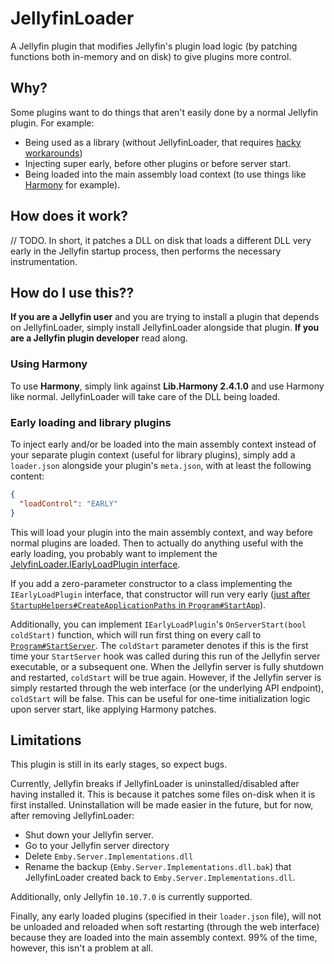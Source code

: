 # JellyfinLoader

A Jellyfin plugin that modifies Jellyfin's plugin load logic (by patching functions both in-memory and on disk) to give plugins more control.

## Why?
Some plugins want to do things that aren't easily done by a normal Jellyfin plugin. For example:
- Being used as a library (without JellyfinLoader, that requires [hacky workarounds](https://github.com/IAmParadox27/jellyfin-plugin-file-transformation?tab=readme-ov-file#referencing-this-as-a-library))
- Injecting super early, before other plugins or before server start.
- Being loaded into the main assembly load context (to use things like [Harmony](https://harmony.pardeike.net/) for example).

## How does it work?
// TODO. In short, it patches a DLL on disk that loads a different DLL very early in the Jellyfin startup process, then performs the necessary instrumentation.

## How do I use this??
**If you are a Jellyfin user** and you are trying to install a plugin that depends on JellyfinLoader, simply install JellyfinLoader alongside that plugin.
**If you are a Jellyfin plugin developer** read along.

### Using Harmony
To use **Harmony**, simply link against **Lib.Harmony 2.4.1.0** and use Harmony like normal. JellyfinLoader will take care of the DLL being loaded.

### Early loading and library plugins
To inject early and/or be loaded into the main assembly context instead of your separate plugin context (useful for library plugins), simply add a `loader.json` alongside your plugin's `meta.json`, with at least the following content:

```json
{
  "loadControl": "EARLY"
}
```

This will load your plugin into the main assembly context, and way before normal plugins are loaded. Then to actually do anything useful with the early loading, you probably want to implement the [JelyfinLoader.IEarlyLoadPlugin interface](https://github.com/stenlan/JellyfinLoader/blob/main/JellyfinLoader/IEarlyLoadPlugin.cs).

If you add a zero-parameter constructor to a class implementing the `IEarlyLoadPlugin` interface, that constructor will run very early ([just after `StartupHelpers#CreateApplicationPaths` in `Program#StartApp`](https://github.com/jellyfin/jellyfin/blob/db2dbaa62b85ba59ad2cfdcb99da71beb10cfe94/Jellyfin.Server/Program.cs#L89)).

Additionally, you can implement `IEarlyLoadPlugin`'s `OnServerStart(bool coldStart)` function, which will run first thing on every call to [`Program#StartServer`](https://github.com/jellyfin/jellyfin/blob/db2dbaa62b85ba59ad2cfdcb99da71beb10cfe94/Jellyfin.Server/Program.cs#L157). The `coldStart` parameter denotes if this is the first time your `StartServer` hook was called during this run of the Jellyfin server executable, or a subsequent one. When the Jellyfin server is fully shutdown and restarted, `coldStart` will be true again. However, if the Jellyfin server is simply restarted through the web interface (or the underlying API endpoint), `coldStart` will be false. This can be useful for one-time initialization logic upon server start, like applying Harmony patches.

## Limitations
This plugin is still in its early stages, so expect bugs.

Currently, Jellyfin breaks if JellyfinLoader is uninstalled/disabled after having installed it. This is because it patches some files on-disk when it is first installed. Uninstallation will be made easier in the future, but for now, after removing JellyfinLoader:
- Shut down your Jellyfin server.
- Go to your Jellyfin server directory
- Delete `Emby.Server.Implementations.dll`
- Rename the backup (`Emby.Server.Implementations.dll.bak`) that JellyfinLoader created back to `Emby.Server.Implementations.dll`.

Additionally, only Jellyfin `10.10.7.0` is currently supported.

Finally, any early loaded plugins (specified in their `loader.json` file), will not be unloaded and reloaded when soft restarting (through the web interface) because they are loaded into the main assembly context. 99% of the time, however, this isn't a problem at all.
